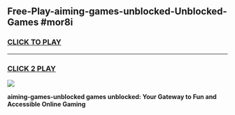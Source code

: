 
## Free-Play-aiming-games-unblocked-Unblocked-Games #mor8i
<h3>
<a href="https://news.freeplayer.one?title=aiming-games-unblocked&ref=8M">CLICK TO PLAY</a></h3>
<hr>

<h3>
<a href="https://news.freeplayer.one?title=aiming-games-unblocked&ref=8M">CLICK 2 PLAY</a>
  
</h3>

<a href="https://news.freeplayer.one?title=aiming-games-unblocked&ref=8M"><img src="https://clearcache.store/games.png"></a>


**aiming-games-unblocked games unblocked: Your Gateway to Fun and Accessible Online Gaming**
